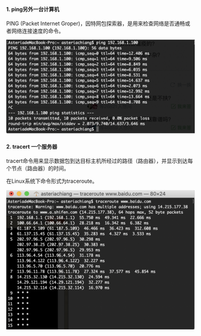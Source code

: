 #### 1. ping另外一台计算机

PING (Packet Internet Groper)，因特网包探索器，是用来检查网络是否通畅或者网络连接速度的命令。

![ping](https://github.com/20192021855-DCAN/HOMEWORK-1/blob/master/2017302580209/photo/ping.png)



#### 2. tracert 一个服务器

tracert命令用来显示数据包到达目标主机所经过的路径（路由器），并显示到达每个节点（路由器）的时间。

在Linux系统下命令形式为traceroute。

![tracert](https://github.com/20192021855-DCAN/HOMEWORK-1/blob/master/2017302580209/photo/tracert.png)
